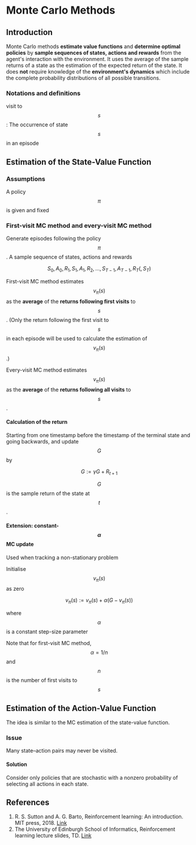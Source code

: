 # Monte Carlo Methods

## Introduction

Monte Carlo methods **estimate value functions** and **determine optimal policies** by **sample sequences of states, actions and rewards** from the agent's interaction with the environment. It uses the average of the sample returns of a state as the estimation of the expected return of the state. It does **not** require knowledge of the **environment's dynamics** which include the complete probability distributions of all possible transitions.

### Notations and definitions

visit to $$s$$ : The occurrence of state $$s$$ in an episode

## Estimation of the State-Value Function

### Assumptions

A policy $$\pi$$ is given and fixed

### First-visit MC method and every-visit MC method

Generate episodes following the policy $$\pi$$. A sample sequence of states, actions and rewards

$$ S_0, A_0, R_1, S_1, A_1, R_2, ..., S_{T-1}, A_{T-1}, R_T  (, S_T)$$

First-visit MC method estimates $$v_\pi(s)$$ as the **average** of the **returns following first visits** to $$s$$. \(Only the return following the first visit to $$s$$ in each episode will be used to calculate the estimation of $$v_\pi(s)$$.\)

Every-visit MC method estimates $$v_\pi(s)$$ as the **average** of the **returns following all visits** to $$s$$.

#### Calculation of the return

Starting from one timestamp before the timestamp of the terminal state and going backwards, and update $$G$$ by

$$ G := \gamma G + R_{t+1}$$

$$G$$ is the sample return of the state at $$t$$.

#### Extension: constant-$$\alpha$$ MC update

Used when tracking a non-stationary problem

Initialise $$v_\pi(s)$$ as zero

$$ v_\pi(s) := v_\pi(s) + \alpha(G - v_\pi(s))$$

where $$\alpha$$ is a constant step-size parameter

Note that for first-visit MC method, $$\alpha = 1/n$$ and $$n$$ is the number of first visits to $$s$$ 

## Estimation of the Action-Value Function

The idea is similar to the MC estimation of the state-value function.

### Issue

Many state–action pairs may never be visited.

#### Solution

Consider only policies that are stochastic with a nonzero probability of selecting all actions in each state.

## References

1. R. S. Sutton and A. G. Barto, Reinforcement learning: An introduction. MIT press, 2018. [Link](https://mitpress.mit.edu/books/reinforcement-learning-second-edition)
2. The University of Edinburgh School of Informatics, Reinforcement learning lecture slides, TD. [Link](http://www.inf.ed.ac.uk/teaching/courses/rl/slides/4rllect10.pdf)

